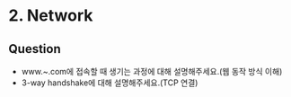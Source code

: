 # 2. Network
## Question
- www.~.com에 접속할 때 생기는 과정에 대해 설명해주세요.(웹 동작 방식 이해)
- 3-way handshake에 대해 설명해주세요.(TCP 연결)
